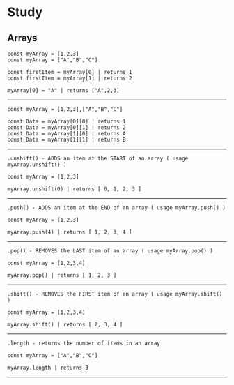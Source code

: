 # Study

## Arrays 



```
const myArray = [1,2,3]
const myArray = ["A","B","C"]

const firstItem = myArray[0] | returns 1
const firstItem = myArray[1] | returns 2

myArray[0] = "A" | returns ["A",2,3]
```
_________________________________________
```	
const myArray = [1,2,3],["A","B","C"]
                           
const Data = myArray[0][0] | returns 1
const Data = myArray[0][1] | returns 2
const Data = myArray[1][0] | returns A
const Data = myArray[1][1] | returns B
```
_________________________________________
```
.unshift() - ADDS an item at the START of an array ( usage myArray.unshift() )

const myArray = [1,2,3]

myArray.unshift(0) | returns [ 0, 1, 2, 3 ]
```
_________________________________________
```
.push() - ADDS an item at the END of an array ( usage myArray.push() )

const myArray = [1,2,3]

myArray.push(4) | returns [ 1, 2, 3, 4 ]
```
_________________________________________
```
.pop() - REMOVES the LAST item of an array ( usage myArray.pop() )

const myArray = [1,2,3,4]

myArray.pop() | returns [ 1, 2, 3 ]
```
_________________________________________
```
.shift() - REMOVES the FIRST item of an array ( usage myArray.shift() )

const myArray = [1,2,3,4]

myArray.shift() | returns [ 2, 3, 4 ]
```
_________________________________________
```
.length - returns the number of items in an array

const myArray = ["A","B","C"]

myArray.length | returns 3
```
_________________________________________

